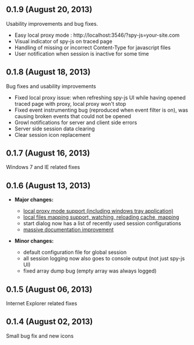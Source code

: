 ## 0.1.9 (August 20, 2013)

Usability improvements and bug fixes.

* Easy local proxy mode : http://localhost:3546/?spy-js=your-site.com
* Visual indicator of spy-js on traced page
* Handling of missing or incorrect Content-Type for javascript files
* User notification when session is inactive for some time

## 0.1.8 (August 18, 2013)

Bug fixes and usability improvements
* Fixed local proxy issue: when refreshing spy-js UI while having opened traced page with proxy, local proxy won't stop
* Fixed event instrumenting bug (reproduced when event filter is on), was causing broken events that could not be opened
* Growl notifications for server and client side errors
* Server side session data clearing
* Clear session icon replacement

## 0.1.7 (August 16, 2013)

Windows 7 and IE related fixes

## 0.1.6 (August 13, 2013)

- **Major changes:**
	- [local proxy mode support (including windows tray application)](https://github.com/spy-js/spy-js/blob/master/README.md#local-proxy)
	- [local files mapping support, watching, reloading cache, mapping](https://github.com/spy-js/spy-js/blob/master/README.md#mapping-to-local-files)
	- start dialog now has a list of recently used session configurations
	- [massive documentation improvement](https://github.com/spy-js/spy-js)

- **Minor changes:**
	- default configuration file for global session
	- all session logging now also goes to console output (not just spy-js UI)
	- fixed array dump bug (empty array was always logged)

## 0.1.5 (August 06, 2013)

Internet Explorer related fixes

## 0.1.4 (August 02, 2013)
Small bug fix and new icons
